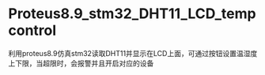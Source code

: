 # Proteus8.9_stm32_DHT11_LCD_tempcontrol
利用proteus8.9仿真stm32读取DHT11并显示在LCD上面，可通过按钮设置温湿度上下限，当超限时，会报警并且开启对应的设备
